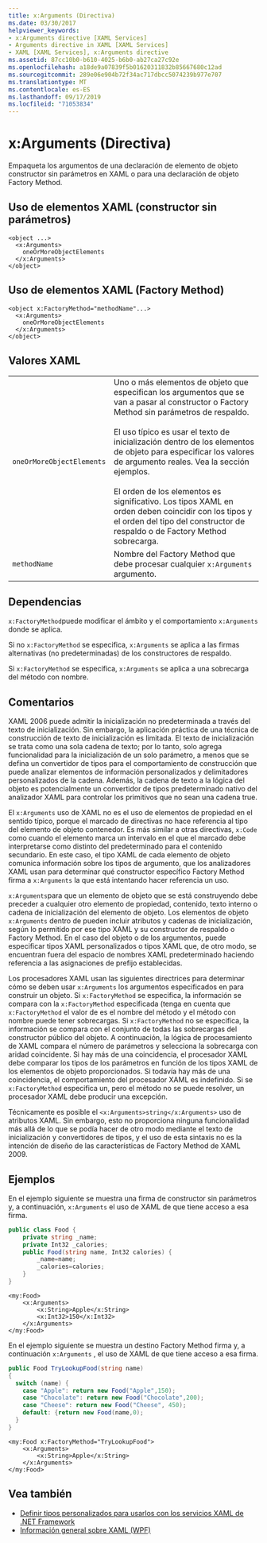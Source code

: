 ```yaml
---
title: x:Arguments (Directiva)
ms.date: 03/30/2017
helpviewer_keywords:
- x:Arguments directive [XAML Services]
- Arguments directive in XAML [XAML Services]
- XAML [XAML Services], x:Arguments directive
ms.assetid: 87cc10b0-b610-4025-b6b0-ab27ca27c92e
ms.openlocfilehash: a18de9a07839f5b01620311832b85667680c12ad
ms.sourcegitcommit: 289e06e904b72f34ac717dbcc5074239b977e707
ms.translationtype: MT
ms.contentlocale: es-ES
ms.lasthandoff: 09/17/2019
ms.locfileid: "71053834"
---
```

# <a name="xarguments-directive"></a>x:Arguments (Directiva)
Empaqueta los argumentos de una declaración de elemento de objeto constructor sin parámetros en XAML o para una declaración de objeto Factory Method.  
  
## <a name="xaml-element-usage-nonparameterless-constructor"></a>Uso de elementos XAML (constructor sin parámetros)  
  
```xaml  
<object ...>  
  <x:Arguments>  
    oneOrMoreObjectElements  
  </x:Arguments>  
</object>  
```  
  
## <a name="xaml-element-usage-factory-method"></a>Uso de elementos XAML (Factory Method)  
  
```xaml  
<object x:FactoryMethod="methodName"...>  
  <x:Arguments>  
    oneOrMoreObjectElements  
  </x:Arguments>  
</object>  
```  
  
## <a name="xaml-values"></a>Valores XAML  
  
|||  
|-|-|  
|`oneOrMoreObjectElements`|Uno o más elementos de objeto que especifican los argumentos que se van a pasar al constructor o Factory Method sin parámetros de respaldo.<br /><br /> El uso típico es usar el texto de inicialización dentro de los elementos de objeto para especificar los valores de argumento reales. Vea la sección ejemplos.<br /><br /> El orden de los elementos es significativo. Los tipos XAML en orden deben coincidir con los tipos y el orden del tipo del constructor de respaldo o de Factory Method sobrecarga.|  
|`methodName`|Nombre del Factory Method que debe procesar cualquier `x:Arguments` argumento.|  
  
## <a name="dependencies"></a>Dependencias  
 `x:FactoryMethod`puede modificar el ámbito y el comportamiento `x:Arguments` donde se aplica.  
  
 Si no `x:FactoryMethod` se especifica, `x:Arguments` se aplica a las firmas alternativas (no predeterminadas) de los constructores de respaldo.  
  
 Si `x:FactoryMethod` se especifica, `x:Arguments` se aplica a una sobrecarga del método con nombre.  
  
## <a name="remarks"></a>Comentarios  
 XAML 2006 puede admitir la inicialización no predeterminada a través del texto de inicialización. Sin embargo, la aplicación práctica de una técnica de construcción de texto de inicialización es limitada. El texto de inicialización se trata como una sola cadena de texto; por lo tanto, solo agrega funcionalidad para la inicialización de un solo parámetro, a menos que se defina un convertidor de tipos para el comportamiento de construcción que puede analizar elementos de información personalizados y delimitadores personalizados de la cadena. Además, la cadena de texto a la lógica del objeto es potencialmente un convertidor de tipos predeterminado nativo del analizador XAML para controlar los primitivos que no sean una cadena true.  
  
 El `x:Arguments` uso de XAML no es el uso de elementos de propiedad en el sentido típico, porque el marcado de directivas no hace referencia al tipo del elemento de objeto contenedor. Es más similar a otras directivas, `x:Code` como cuando el elemento marca un intervalo en el que el marcado debe interpretarse como distinto del predeterminado para el contenido secundario. En este caso, el tipo XAML de cada elemento de objeto comunica información sobre los tipos de argumento, que los analizadores XAML usan para determinar qué constructor específico Factory Method firma a `x:Arguments` la que está intentando hacer referencia un uso.  
  
 `x:Arguments`para que un elemento de objeto que se está construyendo debe preceder a cualquier otro elemento de propiedad, contenido, texto interno o cadena de inicialización del elemento de objeto. Los elementos de objeto `x:Arguments` dentro de pueden incluir atributos y cadenas de inicialización, según lo permitido por ese tipo XAML y su constructor de respaldo o Factory Method. En el caso del objeto o de los argumentos, puede especificar tipos XAML personalizados o tipos XAML que, de otro modo, se encuentran fuera del espacio de nombres XAML predeterminado haciendo referencia a las asignaciones de prefijo establecidas.  
  
 Los procesadores XAML usan las siguientes directrices para determinar cómo se deben usar `x:Arguments` los argumentos especificados en para construir un objeto. Si `x:FactoryMethod` se especifica, la información se compara con la `x:FactoryMethod` especificada (tenga en cuenta que `x:FactoryMethod` el valor de es el nombre del método y el método con nombre puede tener sobrecargas. Si `x:FactoryMethod` no se especifica, la información se compara con el conjunto de todas las sobrecargas del constructor público del objeto. A continuación, la lógica de procesamiento de XAML compara el número de parámetros y selecciona la sobrecarga con aridad coincidente. Si hay más de una coincidencia, el procesador XAML debe comparar los tipos de los parámetros en función de los tipos XAML de los elementos de objeto proporcionados. Si todavía hay más de una coincidencia, el comportamiento del procesador XAML es indefinido. Si se `x:FactoryMethod` especifica un, pero el método no se puede resolver, un procesador XAML debe producir una excepción.  
  
 Técnicamente es posible el `<x:Arguments>string</x:Arguments>` uso de atributos XAML. Sin embargo, esto no proporciona ninguna funcionalidad más allá de lo que se podía hacer de otro modo mediante el texto de inicialización y convertidores de tipos, y el uso de esta sintaxis no es la intención de diseño de las características de Factory Method de XAML 2009.  
  
## <a name="examples"></a>Ejemplos  
 En el ejemplo siguiente se muestra una firma de constructor sin parámetros y, a continuación, `x:Arguments` el uso de XAML de que tiene acceso a esa firma.  
  
```csharp  
public class Food {  
    private string _name;  
    private Int32 _calories;  
    public Food(string name, Int32 calories) {  
        _name=name;  
        _calories=calories;  
    }  
}  
```  
  
```xaml  
<my:Food>  
    <x:Arguments>  
        <x:String>Apple</x:String>  
        <x:Int32>150</x:Int32>  
    </x:Arguments>  
</my:Food>  
```  
  
 En el ejemplo siguiente se muestra un destino Factory Method firma y, a continuación `x:Arguments` , el uso de XAML de que tiene acceso a esa firma.  
  
```csharp  
public Food TryLookupFood(string name)  
{  
  switch (name) {  
    case "Apple": return new Food("Apple",150);  
    case "Chocolate": return new Food("Chocolate",200);  
    case "Cheese": return new Food("Cheese", 450);  
    default: {return new Food(name,0);  
  }  
}  
```  
  
```xaml  
<my:Food x:FactoryMethod="TryLookupFood">  
    <x:Arguments>  
        <x:String>Apple</x:String>  
    </x:Arguments>  
</my:Food>  
```  
  
## <a name="see-also"></a>Vea también

- [Definir tipos personalizados para usarlos con los servicios XAML de .NET Framework](defining-custom-types-for-use-with-net-framework-xaml-services.md)
- [Información general sobre XAML (WPF)](../wpf/advanced/xaml-overview-wpf.md)
